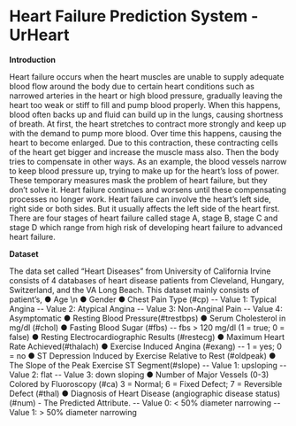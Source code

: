# Heart Failure Prediction System - UrHeart

**Introduction** 

Heart failure occurs when the heart muscles are unable to supply adequate blood flow around the
body due to certain heart conditions such as narrowed arteries in the heart or high blood pressure,
gradually leaving the heart too weak or stiff to fill and pump blood properly. 
When this happens, blood often backs up and fluid can build up in the lungs, causing
shortness of breath. At first, the heart stretches to contract more strongly and keep up with the
demand to pump more blood. Over time this happens, causing the heart to
become enlarged. Due to this contraction, these contracting cells of the heart get bigger and
increase the muscle mass also. Then the body tries to compensate in other ways. As an example,
the blood vessels narrow to keep blood pressure up, trying to make up for the heart’s loss of power.
These temporary measures mask the problem of heart failure, but they don’t solve it. 
Heart failure continues and worsens until these compensating processes no
longer work. Heart failure can involve the heart’s left side, right side or both sides. 
But it usually affects the left side of the heart first. There are four stages
of heart failure called stage A, stage B, stage C and stage D which range from high risk of
developing heart failure to advanced heart failure.

**Dataset**

The data set called “Heart Diseases” from University of California Irvine consists of 4 databases
of heart disease patients from Cleveland, Hungary, Switzerland, and the VA Long Beach. This
dataset mainly consists of patient’s,
● Age \n
● Gender
● Chest Pain Type (#cp)
-- Value 1: Typical Angina
-- Value 2: Atypical Angina
-- Value 3: Non-Anginal Pain
-- Value 4: Asymptomatic
● Resting Blood Pressure(#trestbps)
● Serum Cholesterol in mg/dl (#chol)
● Fasting Blood Sugar (#fbs)
-- fbs > 120 mg/dl (1 = true; 0 = false)
● Resting Electrocardiographic Results (#restecg)
● Maximum Heart Rate Achieved(#thalach)
● Exercise Induced Angina (#exang)
-- 1 = yes; 0 = no
● ST Depression Induced by Exercise Relative to Rest (#oldpeak)
● The Slope of the Peak Exercise ST Segment(#slope)
-- Value 1: upsloping
-- Value 2: flat
-- Value 3: down sloping
● Number of Major Vessels (0-3) Colored by Fluoroscopy (#ca)
3 = Normal; 6 = Fixed Defect; 7 = Reversible Defect (#thal)
● Diagnosis of Heart Disease (angiographic disease status) (#num) - The Predicted Attribute.
-- Value 0: < 50% diameter narrowing
-- Value 1: > 50% diameter narrowing
